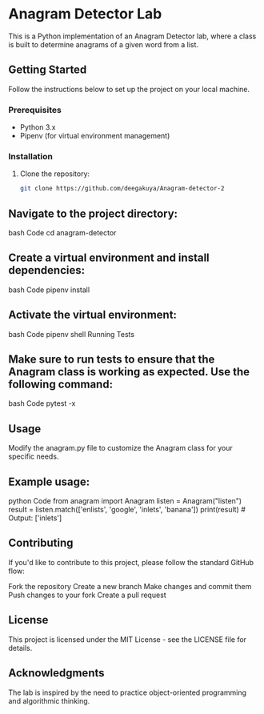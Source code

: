 # Anagram Detector Lab

This is a Python implementation of an Anagram Detector lab, where a class is built to determine anagrams of a given word from a list.

## Getting Started

Follow the instructions below to set up the project on your local machine.

### Prerequisites

- Python 3.x
- Pipenv (for virtual environment management)

### Installation

1. Clone the repository:

   ```bash
   git clone https://github.com/deegakuya/Anagram-detector-2


## Navigate to the project directory:
bash
Code
cd anagram-detector


## Create a virtual environment and install dependencies:
bash
Code
pipenv install

## Activate the virtual environment:
bash
Code
pipenv shell
Running Tests

## Make sure to run tests to ensure that the Anagram class is working as expected. Use the following command:
bash
Code
pytest -x

## Usage
Modify the anagram.py file to customize the Anagram class for your specific needs.

## Example usage:

python
Code
from anagram import Anagram
listen = Anagram("listen")
result = listen.match(['enlists', 'google', 'inlets', 'banana'])
print(result)  # Output: ['inlets']


## Contributing
If you'd like to contribute to this project, please follow the standard GitHub flow:

Fork the repository
Create a new branch
Make changes and commit them
Push changes to your fork
Create a pull request

## License
This project is licensed under the MIT License - see the LICENSE file for details.

## Acknowledgments
The lab is inspired by the need to practice object-oriented programming and algorithmic thinking.